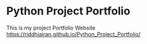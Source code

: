 # Python Project Portfolio
This is my project Portfolio Website
https://riddhiairan.github.io/Python_Project_Portfolio/
